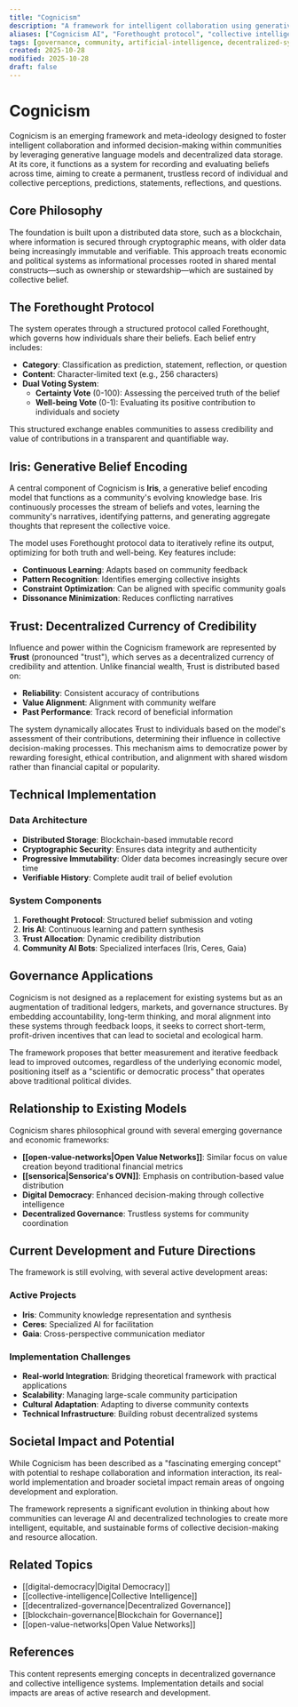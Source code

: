```yaml
---
title: "Cognicism"
description: "A framework for intelligent collaboration using generative AI and decentralized storage for collective belief tracking and evaluation"
aliases: ["Cognicism AI", "Forethought protocol", "collective intelligence framework"]
tags: [governance, community, artificial-intelligence, decentralized-systems, collective-intelligence, belief-tracking, digital-democracy, Ŧrust, Iris]
created: 2025-10-28
modified: 2025-10-28
draft: false
---
```


# Cognicism

Cognicism is an emerging framework and meta-ideology designed to foster intelligent collaboration and informed decision-making within communities by leveraging generative language models and decentralized data storage. At its core, it functions as a system for recording and evaluating beliefs across time, aiming to create a permanent, trustless record of individual and collective perceptions, predictions, statements, reflections, and questions.

## Core Philosophy

The foundation is built upon a distributed data store, such as a blockchain, where information is secured through cryptographic means, with older data being increasingly immutable and verifiable. This approach treats economic and political systems as informational processes rooted in shared mental constructs—such as ownership or stewardship—which are sustained by collective belief.

## The Forethought Protocol

The system operates through a structured protocol called Forethought, which governs how individuals share their beliefs. Each belief entry includes:

- **Category**: Classification as prediction, statement, reflection, or question
- **Content**: Character-limited text (e.g., 256 characters)
- **Dual Voting System**:
  - **Certainty Vote** (0-100): Assessing the perceived truth of the belief
  - **Well-being Vote** (0-1): Evaluating its positive contribution to individuals and society

This structured exchange enables communities to assess credibility and value of contributions in a transparent and quantifiable way.

## Iris: Generative Belief Encoding

A central component of Cognicism is **Iris**, a generative belief encoding model that functions as a community's evolving knowledge base. Iris continuously processes the stream of beliefs and votes, learning the community's narratives, identifying patterns, and generating aggregate thoughts that represent the collective voice.

The model uses Forethought protocol data to iteratively refine its output, optimizing for both truth and well-being. Key features include:

- **Continuous Learning**: Adapts based on community feedback
- **Pattern Recognition**: Identifies emerging collective insights
- **Constraint Optimization**: Can be aligned with specific community goals
- **Dissonance Minimization**: Reduces conflicting narratives

## Ŧrust: Decentralized Currency of Credibility

Influence and power within the Cognicism framework are represented by **Ŧrust** (pronounced "trust"), which serves as a decentralized currency of credibility and attention. Unlike financial wealth, Ŧrust is distributed based on:

- **Reliability**: Consistent accuracy of contributions
- **Value Alignment**: Alignment with community welfare
- **Past Performance**: Track record of beneficial information

The system dynamically allocates Ŧrust to individuals based on the model's assessment of their contributions, determining their influence in collective decision-making processes. This mechanism aims to democratize power by rewarding foresight, ethical contribution, and alignment with shared wisdom rather than financial capital or popularity.

## Technical Implementation

### Data Architecture
- **Distributed Storage**: Blockchain-based immutable record
- **Cryptographic Security**: Ensures data integrity and authenticity
- **Progressive Immutability**: Older data becomes increasingly secure over time
- **Verifiable History**: Complete audit trail of belief evolution

### System Components
1. **Forethought Protocol**: Structured belief submission and voting
2. **Iris AI**: Continuous learning and pattern synthesis
3. **Ŧrust Allocation**: Dynamic credibility distribution
4. **Community AI Bots**: Specialized interfaces (Iris, Ceres, Gaia)

## Governance Applications

Cognicism is not designed as a replacement for existing systems but as an augmentation of traditional ledgers, markets, and governance structures. By embedding accountability, long-term thinking, and moral alignment into these systems through feedback loops, it seeks to correct short-term, profit-driven incentives that can lead to societal and ecological harm.

The framework proposes that better measurement and iterative feedback lead to improved outcomes, regardless of the underlying economic model, positioning itself as a "scientific or democratic process" that operates above traditional political divides.

## Relationship to Existing Models

Cognicism shares philosophical ground with several emerging governance and economic frameworks:

- **[[open-value-networks|Open Value Networks]]**: Similar focus on value creation beyond traditional financial metrics
- **[[sensorica|Sensorica's OVN]]**: Emphasis on contribution-based value distribution
- **Digital Democracy**: Enhanced decision-making through collective intelligence
- **Decentralized Governance**: Trustless systems for community coordination

## Current Development and Future Directions

The framework is still evolving, with several active development areas:

### Active Projects
- **Iris**: Community knowledge representation and synthesis
- **Ceres**: Specialized AI for facilitation
- **Gaia**: Cross-perspective communication mediator

### Implementation Challenges
- **Real-world Integration**: Bridging theoretical framework with practical applications
- **Scalability**: Managing large-scale community participation
- **Cultural Adaptation**: Adapting to diverse community contexts
- **Technical Infrastructure**: Building robust decentralized systems

## Societal Impact and Potential

While Cognicism has been described as a "fascinating emerging concept" with potential to reshape collaboration and information interaction, its real-world implementation and broader societal impact remain areas of ongoing development and exploration.

The framework represents a significant evolution in thinking about how communities can leverage AI and decentralized technologies to create more intelligent, equitable, and sustainable forms of collective decision-making and resource allocation.

## Related Topics

- [[digital-democracy|Digital Democracy]]
- [[collective-intelligence|Collective Intelligence]]
- [[decentralized-governance|Decentralized Governance]]
- [[blockchain-governance|Blockchain for Governance]]
- [[open-value-networks|Open Value Networks]]

## References

This content represents emerging concepts in decentralized governance and collective intelligence systems. Implementation details and social impacts are areas of active research and development.
